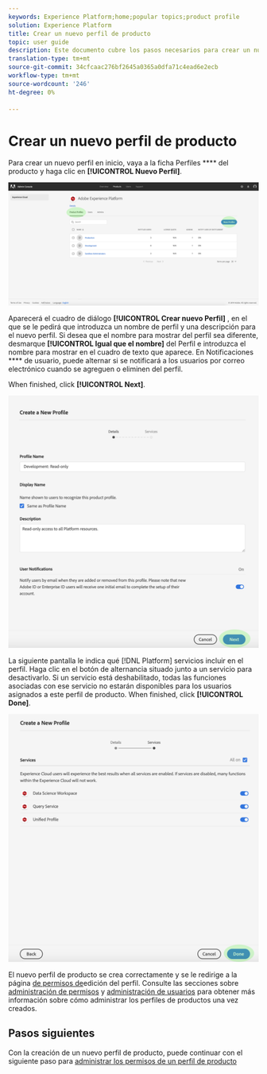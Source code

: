 ```yaml
---
keywords: Experience Platform;home;popular topics;product profile
solution: Experience Platform
title: Crear un nuevo perfil de producto
topic: user guide
description: Este documento cubre los pasos necesarios para crear un nuevo perfil de productos en Adobe Admin Console. Para crear un nuevo perfil en inicio, vaya a la ficha Perfiles del producto y haga clic en Nuevo Perfil.
translation-type: tm+mt
source-git-commit: 34cfcaac276bf2645a0365a0dfa71c4ead6e2ecb
workflow-type: tm+mt
source-wordcount: '246'
ht-degree: 0%

---
```



# Crear un nuevo perfil de producto

Para crear un nuevo perfil en inicio, vaya a la ficha Perfiles **** del producto y haga clic en **[!UICONTROL Nuevo Perfil]**.

![new-perfil-button](../images/new-profile-button.png)

Aparecerá el cuadro de diálogo **[!UICONTROL Crear nuevo Perfil]** , en el que se le pedirá que introduzca un nombre de perfil y una descripción para el nuevo perfil. Si desea que el nombre para mostrar del perfil sea diferente, desmarque **[!UICONTROL Igual que el nombre]** del Perfil e introduzca el nombre para mostrar en el cuadro de texto que aparece. En Notificaciones **** de usuario, puede alternar si se notificará a los usuarios por correo electrónico cuando se agreguen o eliminen del perfil.

When finished, click **[!UICONTROL Next]**.

![new-perfil-details](../images/new-profile-details.png)

La siguiente pantalla le indica qué [!DNL Platform] servicios incluir en el perfil. Haga clic en el botón de alternancia situado junto a un servicio para desactivarlo. Si un servicio está deshabilitado, todas las funciones asociadas con ese servicio no estarán disponibles para los usuarios asignados a este perfil de producto. When finished, click **[!UICONTROL Done]**.

![new-perfil-services](../images/new-profile-services.png)

El nuevo perfil de producto se crea correctamente y se le redirige a la página [de permisos de](#edit-permissions)edición del perfil. Consulte las secciones sobre [administración de permisos](#manage-permissions-for-a-product-profile) y [administración de usuarios](#manage-users-for-a-product-profile) para obtener más información sobre cómo administrar los perfiles de productos una vez creados.

## Pasos siguientes

Con la creación de un nuevo perfil de producto, puede continuar con el siguiente paso para [administrar los permisos de un perfil de producto](permissions.md)